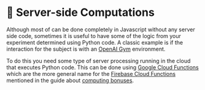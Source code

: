 # :electric_plug: Server-side Computations

Although most of <SmileText /> can be done completely in Javascript without any
server side code, sometimes it is useful to have some of the logic from your
experiment determined using Python code. A classic example is if the interaction
for the subject is with an [OpenAI Gym](https://www.gymlibrary.ml) environment.

To do this you need some type of server processing running in the cloud that
executes Python code. This can be done using
[Google Cloud Functions](https://cloud.google.com/functions) which are the more
general name for the
[Firebase Cloud Functions](https://firebase.google.com/docs/functions) mentioned
in the guide about [computing bonuses](/bonuses).
